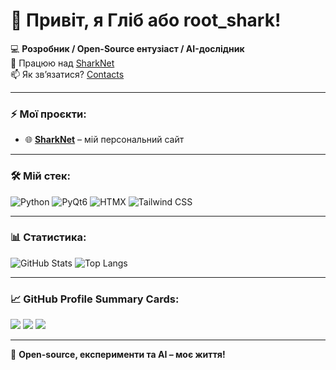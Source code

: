 # 👋 Привіт, я Гліб або root_shark!

💻 **Розробник / Open-Source ентузіаст / AI-дослідник**  
🚀 Працюю над [SharkNet](https://sharknet.fun)  
📫 Як зв’язатися? [Contacts](https://sharknet.fun/contact.html)  

---

### ⚡ Мої проєкти:
- 🌐 **[SharkNet](https://sharknet.fun)** – мій персональний сайт  

---

### 🛠 Мій стек:
![Python](https://img.shields.io/badge/Python-3776AB?style=for-the-badge&logo=python&logoColor=white)
![PyQt6](https://img.shields.io/badge/PyQt6-41CD52?style=for-the-badge&logo=qt&logoColor=white)
![HTMX](https://img.shields.io/badge/HTMX-0C1A30?style=for-the-badge&logo=htmx&logoColor=white)
![Tailwind CSS](https://img.shields.io/badge/TailwindCSS-38B2AC?style=for-the-badge&logo=tailwind-css&logoColor=white)

---

### 📊 Статистика:
![GitHub Stats](https://github-readme-stats.vercel.app/api?username=твій_нік&show_icons=true&theme=tokyonight)
![Top Langs](https://github-readme-stats.vercel.app/api/top-langs/?username=твій_нік&layout=compact&theme=tokyonight)

---

### 📈 GitHub Profile Summary Cards:
[![](https://github-profile-summary-cards.vercel.app/api/cards/profile-details?username=твій_нік&theme=tokyonight)](https://github.com/твій_нік)
[![](https://github-profile-summary-cards.vercel.app/api/cards/repos-per-language?username=твій_нік&theme=tokyonight)](https://github.com/твій_нік)
[![](https://github-profile-summary-cards.vercel.app/api/cards/most-commit-language?username=твій_нік&theme=tokyonight)](https://github.com/твій_нік)

---

🚀 **Open-source, експерименти та AI – моє життя!**
